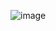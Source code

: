 <img src="https://www.wallpaperflare.com/static/477/71/766/anime-naruto-shippuuden-uchiha-itachi-sunset-wallpaper-preview.jpg" alt="image"></img>

